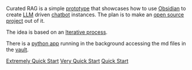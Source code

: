 Curated RAG is a simple [prototype](/vault/prototype.md) that showcases how to use [Obsidian](/vault/Obsidian.md) to create [LLM](/vault/LLM.md) driven [chatbot](/vault/chatbot.md) instances. The plan is to make an [open source](/vault/open%20source.md) [project](/vault/project.md) out of it.

The idea is based on an [Iterative process](/vault/Iterative%20process.md).

There is a [python app](/vault/python%20app.md) running in the background accessing the md files in the [vault](/vault/vault.md).

[Extremely Quick Start](/vault/Extremely%20Quick%20Start.md)
[Very Quick Start](/vault/Very%20Quick%20Start.md)
[Quick Start](/vault/Quick%20Start.md)
